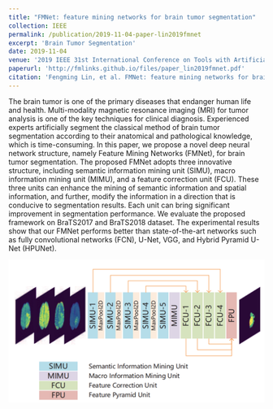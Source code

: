 ```yaml
---
title: "FMNet: feature mining networks for brain tumor segmentation"
collection: IEEE
permalink: /publication/2019-11-04-paper-lin2019fmnet
excerpt: 'Brain Tumor Segmentation'
date: 2019-11-04
venue: '2019 IEEE 31st International Conference on Tools with Artificial Intelligence (ICTAI)'
paperurl: 'http://fmlinks.github.io/files/paper_lin2019fmnet.pdf'
citation: 'Fengming Lin, et al. FMNet: feature mining networks for brain tumor segmentation. In 2019 IEEE 31st International Conference on Tools with Artificial Intelligence (ICTAI) (pp. 555-560). IEEE.'
---
```


The brain tumor is one of the primary diseases that endanger human life and health. Multi-modality magnetic resonance imaging (MRI) for tumor analysis is one of the key techniques for clinical diagnosis. Experienced experts artificially segment the classical method of brain tumor segmentation according to their anatomical and pathological knowledge, which is time-consuming. In this paper, we propose a novel deep neural network structure, namely Feature Mining Networks (FMNet), for brain tumor segmentation. The proposed FMNet adopts three innovative structure, including semantic information mining unit (SIMU), macro information mining unit (MIMU), and a feature correction unit (FCU). These three units can enhance the mining of semantic information and spatial information, and further, modify the information in a direction that is conducive to segmentation results. Each unit can bring significant improvement in segmentation performance. We evaluate the proposed framework on BraTS2017 and BraTS2018 dataset. The experimental results show that our FMNet performs better than state-of-the-art networks such as fully convolutional networks (FCN), U-Net, VGG, and Hybrid Pyramid U-Net (HPUNet).

![Structure of FMNet](/images/image_lin2019fmnet_main.png)
